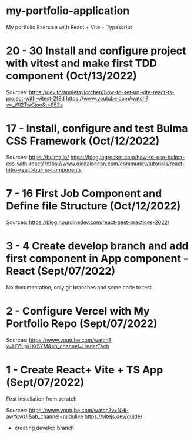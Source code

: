 # my-portfolio-application

My portfolio Exercise with React + Vite + Typescript

# 20 - 30 Install and configure project with vitest and make first TDD component (Oct/13/2022)

Sources:
https://dev.to/annietaylorchen/how-to-set-up-vite-react-ts-project-with-vitest-2f8d
https://www.youtube.com/watch?v=_t9l2TwGioc&t=952s

# 17 - Install, configure and test Bulma CSS Framework (Oct/12/2022)

Sources:
https://bulma.io/
https://blog.logrocket.com/how-to-use-bulma-css-with-react/
https://www.digitalocean.com/community/tutorials/react-intro-react-bulma-components

# 7 - 16 First Job Component and Define file Structure (Oct/12/2022)

Sources:
https://blog.nourdinedev.com/react-best-practices-2022/

# 3 - 4 Create develop branch and add first component in App component - React (Sept/07/2022)

No documentation, only git branches and some code to test

# 2 - Configure Vercel with My Portfolio Repo (Sept/07/2022)

Sources:
https://www.youtube.com/watch?v=LF6upHXr5YM&ab_channel=LinderTech

# 1 - Create React+ Vite + TS App (Sept/07/2022)

First installation from scratch

Sources:
https://www.youtube.com/watch?v=NHj-awYcwUI&ab_channel=midulive
https://vitejs.dev/guide/

- creating develop branch
